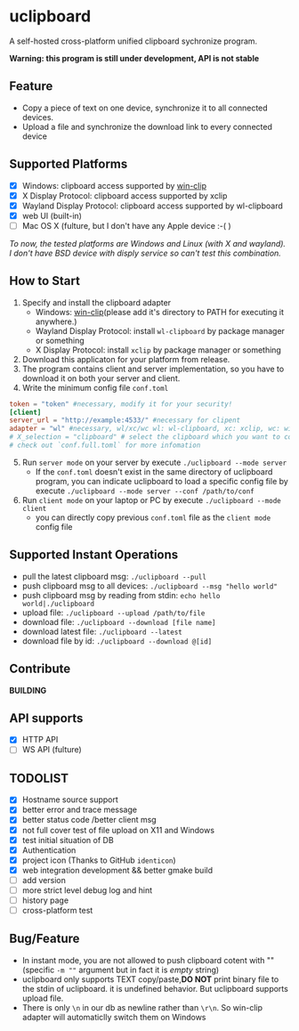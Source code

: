 # uclipboard
A self-hosted cross-platform unified clipboard sychronize program.

**Warning: this program is still under development, API is not stable**

## Feature
- Copy a piece of text on one device, synchronize it to all connected devices.
- Upload a file and synchronize the download link to every connected device

## Supported Platforms
- [x] Windows: clipboard access supported by [win-clip](https://github.com/uclipboard/win-clip)
- [x] X Display Protocol: clipboard access supported by xclip
- [x] Wayland Display Protocol: clipboard access supported by wl-clipboard
- [x] web UI (built-in)
- [ ] Mac OS X (fulture, but I don't have any Apple device :-\( )

*To now, the tested platforms are Windows and Linux (with X and wayland). I don't have BSD device with disply service so can't test this combination.*

## How to Start
1. Specify and install the clipboard adapter
    - Windows: [win-clip](https://github.com/uclipboard/win-clip)(please add it's directory to PATH for executing it anywhere.)
    - Wayland Display Protocol: install `wl-clipboard` by package manager or something 
    - X Display Protocol: install `xclip` by package manager or something
2. Download this applicaton for your platform from release.
3. The program contains client and server implementation, so you have to download it on both your server and client.
4. Write the minimum config file `conf.toml`
```toml
token = "token" #necessary, modify it for your security!
[client]
server_url = "http://example:4533/" #necessary for clipent
adapter = "wl" #necessary, wl/xc/wc wl: wl-clipboard, xc: xclip, wc: win-clip
# X_selection = "clipboard" # select the clipboard which you want to copy/paste in xc mode
# check out `conf.full.toml` for more infomation
```
5. Run `server mode` on your server by execute `./uclipboard --mode server` 
    - If the `conf.toml` doesn't exist in the same directory of uclipboard program, you can indicate uclipboard to load a specific config file by execute `./uclipboard --mode server --conf /path/to/conf`
6. Run `client mode` on your laptop or PC by execute `./uclipboard --mode client`
    - you can directly copy previous `conf.toml` file as the `client mode` config file

## Supported Instant Operations
- pull the latest clipboard msg: `./uclipboard --pull`
- push clipboard msg to all devices: `./uclipboard --msg "hello world"`
- push clipboard msg by reading from stdin: `echo hello world|./uclipboard`
- upload file: `./uclipboard --upload /path/to/file`
- download file: `./uclipboard --download [file name]`
- download latest file: `./uclipboard --latest `
- download file by id: `./uclipboard --download @[id]`

## Contribute
**BUILDING**
## API supports
- [x] HTTP API
- [ ] WS API (fulture)

## TODOLIST
- [x] Hostname source support
- [x] better error and trace message 
- [x] better status code /better client msg 
- [x] not full cover test of file upload on X11 and Windows 
- [x] test initial situation of DB 
- [x] Authentication
- [x] project icon (Thanks to GitHub `identicon`)
- [x] web integration development && better gmake build
- [ ] add version
- [ ] more strict level debug log and hint
- [ ] history page
- [ ] cross-platform test

## Bug/Feature
- In instant mode, you are not allowed to push clipboard cotent with "" (specific `-m ""` argument but in fact it is *empty* string)
- uclipboard only supports TEXT copy/paste,**DO NOT** print binary file to the stdin of uclipboard. it is undefined behavior. But uclipboard supports upload file.  
- There is only `\n` in our db as newline rather than `\r\n`. So win-clip adapter will automaticlly switch them on Windows
